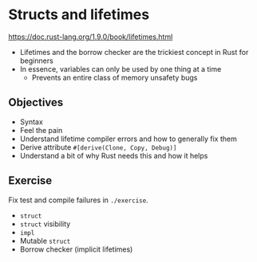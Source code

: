 # Structs and lifetimes

https://doc.rust-lang.org/1.9.0/book/lifetimes.html

- Lifetimes and the borrow checker are the trickiest concept in Rust for beginners
- In essence, variables can only be used by one thing at a time
  - Prevents an entire class of memory unsafety bugs

## Objectives

- Syntax
- Feel the pain
- Understand lifetime compiler errors and how to generally fix them
- Derive attribute `#[derive(Clone, Copy, Debug)]`
- Understand a bit of why Rust needs this and how it helps

## Exercise

Fix test and compile failures in `./exercise`.

* `struct`
* `struct` visibility
* `impl`
* Mutable `struct`
* Borrow checker (implicit lifetimes)
